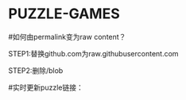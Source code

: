 # PUZZLE-GAMES

#如何由permalink变为raw content？

STEP1:替换github.com为raw.githubusercontent.com

STEP2:删除/blob

#实时更新puzzle链接：

